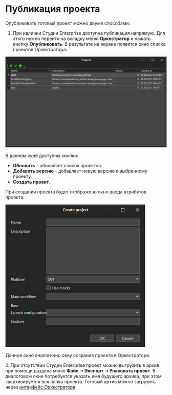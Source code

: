 # Публикация проекта

Опубликовать готовый проект можно двумя способами:

1. При наличии Студии Enterprise доступна публикация напрямую. Для этого нужно перейти на вкладку меню **Оркестратор** и нажать кнопку **Опубликовать**. В результате на экране появится окно списка проектов Оркестратора:

![](<../../.gitbook/assets/image (212).png>)

В данном окне доступны кнопки:

* **Обновить** - обновляет список проектов.
* **Добавить версию** - добавляет новую версию к выбранному проекту.
* **Создать проект**.

При создании проекта будет отображено окно ввода атрибутов проекта:

![](<../../.gitbook/assets/image (236).png>)

Данное окно аналогично окну создания проекта в Оркестраторе.

2\. При отсутствии Студии Enterprise проект можно выгрузить в архив при помощи раздела меню **Файл ➝ Экспорт ➝ Упаковать проект**. В диалоговом окне потребуется указать имя будущего архива, при этом заархивируется вся папка проекта. Готовый архив можно загрузить через [интерфейс Оркестратора](https://docs.primo-rpa.ru/primo-rpa/orchestrator/basics#dobavlenie-rpa-proekta).
